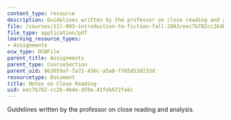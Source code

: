 ```yaml
---
content_type: resource
description: Guidelines written by the professor on close reading and analysis.
file: /courses/21l-003-introduction-to-fiction-fall-2003/eec7b782cc264b4ed59a41feb672fa6c_notes_on_close_reading.pdf
file_type: application/pdf
learning_resource_types:
- Assignments
ocw_type: OCWFile
parent_title: Assignments
parent_type: CourseSection
parent_uid: 863059a7-7a72-436c-a5a8-f785d53d233d
resourcetype: Document
title: Notes on Close Reading
uid: eec7b782-cc26-4b4e-d59a-41feb672fa6c
---
```

Guidelines written by the professor on close reading and analysis.

